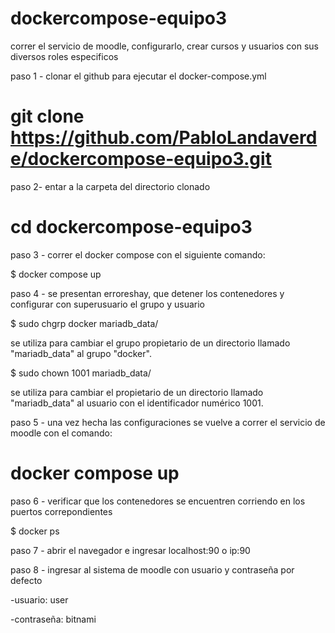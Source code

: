 # dockercompose-equipo3

correr el servicio de moodle, configurarlo, crear cursos y usuarios con sus diversos roles especificos

paso 1 - clonar el github para ejecutar el docker-compose.yml

# git clone https://github.com/PabloLandaverde/dockercompose-equipo3.git

paso 2- entar a la carpeta del directorio clonado

# cd dockercompose-equipo3

paso 3 - correr el docker compose con el siguiente comando:

$ docker compose up

paso 4 - se presentan erroreshay,  que detener los contenedores y configurar con superusuario el grupo y usuario 

$ sudo chgrp docker mariadb_data/

se utiliza para cambiar el grupo propietario de un directorio llamado "mariadb_data" al grupo "docker".

$ sudo chown 1001 mariadb_data/

se utiliza para cambiar el propietario de un directorio llamado "mariadb_data" al usuario con el identificador numérico 1001.

paso 5 - una vez hecha las configuraciones se vuelve a correr el servicio de moodle con el comando:

# docker compose up

paso 6 - verificar que los contenedores se encuentren corriendo en los puertos correpondientes

$ docker ps

paso 7 - abrir el navegador e ingresar localhost:90 o ip:90


paso 8 - ingresar al sistema de moodle con usuario y contraseña por defecto

-usuario: user

-contraseña: bitnami

